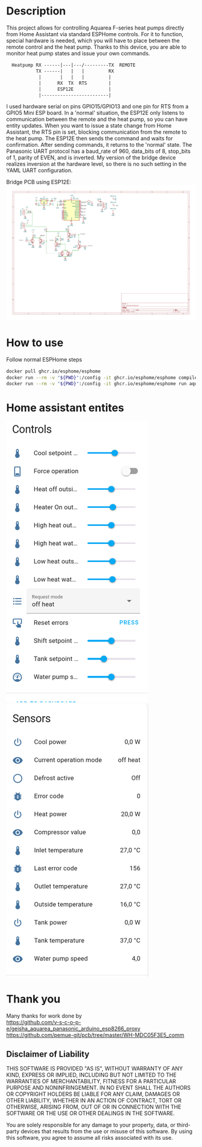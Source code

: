 # Description
This project allows for controlling Aquarea F-series heat pumps directly from Home Assistant via standard ESPHome controls.
For it to function, special hardware is needed, which you will have to place between the remote control and the heat pump.
Thanks to this device, you are able to monitor heat pump states and issue your own commands.

```
  Heatpump RX ------|---|---/---------TX  REMOTE
           TX ------|   |   |         RX
            |       |   |   |         |
            |      RX  TX  RTS        |
            |      ESP12E             |
            |-------------------------|
```
I used hardware serial on pins GPIO15/GPIO13 and one pin for RTS from a GPIO5 Mini ESP board. In a 'normal' situation, the ESP12E only listens to communication between the remote and the heat pump, so you can have entity updates.
When you want to issue a state change from Home Assistant, the RTS pin is set, blocking communication from the remote to the heat pump. The ESP12E then sends the command and waits for confirmation.
After sending commands, it returns to the 'normal' state.
The Panasonic UART protocol has a baud_rate of 960, data_bits of 8, stop_bits of 1, parity of EVEN, and is inverted. My version of the bridge device realizes inversion at the hardware level, so there is no such setting in the YAML UART configuration.

Bridge PCB using ESP12E:
![Brige schematic](schematic/aquarea/aquarea.svg "schematic")

# How to use
Follow normal ESPHome steps
```bash
docker pull ghcr.io/esphome/esphome
docker run --rm -v "${PWD}":/config -it ghcr.io/esphome/esphome compile aquarea.yaml
docker run --rm -v "${PWD}":/config -it ghcr.io/esphome/esphome run aquarea.yaml
```

# Home assistant entites

![Aquarea controls](images/aquarea_controls.png "HA Controls")
![Aquarea sensors](images/aquarea_sensors.png "HA Sensors")

# Thank you
Many thanks for work done by<br>
https://github.com/v-s-c-o-p-e/geisha_aquarea_panasonic_arduino_esp8266_proxy
https://github.com/pemue-git/pcb/tree/master/WH-MDC05F3E5_comm

## Disclaimer of Liability

THIS SOFTWARE IS PROVIDED "AS IS", WITHOUT WARRANTY OF ANY KIND, EXPRESS OR IMPLIED, INCLUDING BUT NOT LIMITED TO THE WARRANTIES OF MERCHANTABILITY, FITNESS FOR A PARTICULAR PURPOSE AND NONINFRINGEMENT. IN NO EVENT SHALL THE AUTHORS OR COPYRIGHT HOLDERS BE LIABLE FOR ANY CLAIM, DAMAGES OR OTHER LIABILITY, WHETHER IN AN ACTION OF CONTRACT, TORT OR OTHERWISE, ARISING FROM, OUT OF OR IN CONNECTION WITH THE SOFTWARE OR THE USE OR OTHER DEALINGS IN THE SOFTWARE.

You are solely responsible for any damage to your property, data, or third-party devices that results from the use or misuse of this software. By using this software, you agree to assume all risks associated with its use.
